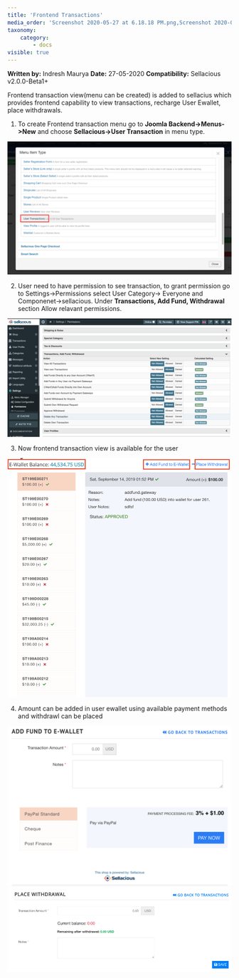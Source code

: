 ```yaml
---
title: 'Frontend Transactions'
media_order: 'Screenshot 2020-05-27 at 6.18.18 PM.png,Screenshot 2020-05-27 at 6.25.57 PM.png,64906461-b4858100-d704-11e9-87df-5d770476d379.png'
taxonomy:
    category:
        - docs
visible: true
---
```


**Written by:** Indresh Maurya
**Date:** 27-05-2020
**Compatibility:** Sellacious v2.0.0-Beta1+

Frontend transaction view(menu can be created) is added to sellacius which provides frontend capability to view transactions, recharge User Ewallet, place withdrawals.

1. To create Frontend transaction menu go to **Joomla Backend->Menus->New** and choose **Sellacious->User Transaction** in menu type.

![](Screenshot%202020-05-27%20at%206.18.18%20PM.png)

2. User need to have permission to see transaction, to grant permission go to Settings->Permissions select User Category-> Everyone and Componenet->sellacious. Under **Transactions, Add Fund, Withdrawal** section Allow relavant permissions. 

![](Screenshot%202020-05-27%20at%206.25.57%20PM.png)

3. Now frontend transaction view is available for the user

![](64906461-b4858100-d704-11e9-87df-5d770476d379.png)

4. Amount can be added in user ewallet using available payment methods and withdrawl can be placed

![](64906463-b7807180-d704-11e9-8b62-ea3e790b71c1.png)
![](Screenshot%202020-05-27%20at%206.37.23%20PM.png)
